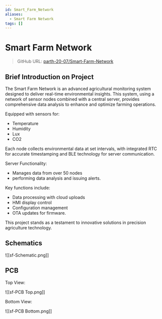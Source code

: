 ```yaml
---
id: Smart_Farm_Network
aliases:
  - Smart Farm Network
tags: []
---
```




# Smart Farm Network

> GitHub URL: [parth-20-07/Smart-Farm-Network](https://github.com/parth-20-07/Smart-Farm-Network)

## Brief Introduction on Project

The Smart Farm Network is an advanced agricultural monitoring system designed to deliver real-time environmental insights. This system, using a network of sensor nodes combined with a central server, provides comprehensive data analysis to enhance and optimize farming operations.

Equipped with sensors for:

- Temperature
- Humidity
- Lux
- CO2

Each node collects environmental data at set intervals, with integrated RTC for accurate timestamping and BLE technology for server communication.

Server Functionality:

- Manages data from over 50 nodes
- performing data analysis and issuing alerts.

Key functions include:

- Data processing with cloud uploads
- HMI display control
- Configuration management
- OTA updates for firmware.

This project stands as a testament to innovative solutions in precision agriculture technology.

## Schematics

![[sf-Schematic.png]]

## PCB

Top View:

![[sf-PCB Top.png]]

Bottom View:

![[sf-PCB Bottom.png]]
